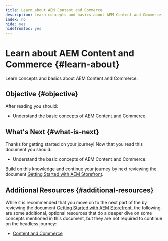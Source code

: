 ```yaml
---
title: Learn about AEM Content and Commerce
description: Learn concepts and basics about AEM Content and Commerce.
index: no
hide: yes
hidefromtoc: yes
---
```

# Learn about AEM Content and Commerce {#learn-about}

Learn concepts and basics about AEM Content and Commerce.

## Objective {#objective}

After reading you should:

* Understand the basic concepts of AEM Content and Commerce.






## What's Next {#what-is-next}

Thanks for getting started on your journey! Now that you read this document you should:

* Understand the basic concepts of AEM Content and Commerce.

Build on this knowledge and continue your journey by next reviewing the document [Getting Started with AEM Storefront](getting-started.md).

## Additional Resources {#additional-resources}

While it is recommended that you move on to the next part of the by reviewing the document [Getting Started with AEM Storefront](getting-started.md), the following are some additional, optional resources that do a deeper dive on some concepts mentioned in this document, but they are not required to continue on the headless journey:

* [Content and Commerce](/help/commerce-cloud/introduction.md)

